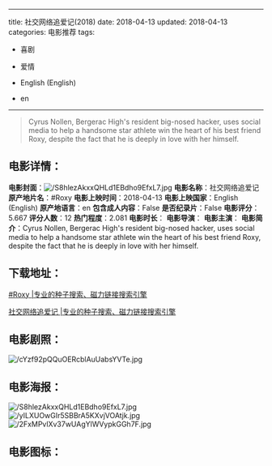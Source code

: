 
---
title: 社交网络追爱记(2018)
date: 2018-04-13
updated: 2018-04-13
categories: 电影推荐
tags:
- 喜剧
- 爱情

- English (English)
- en
---


> Cyrus Nollen, Bergerac High's resident big-nosed hacker, uses social media to help a handsome star athlete win the heart of his best friend Roxy, despite the fact that he is deeply in love with her himself.

## **电影详情**：

**电影封面**：<img src="https://image.tmdb.org/t/p/w200/S8hlezAkxxQHLd1EBdho9EfxL7.jpg" alt="/S8hlezAkxxQHLd1EBdho9EfxL7.jpg" title="/S8hlezAkxxQHLd1EBdho9EfxL7.jpg">
**电影名称**：社交网络追爱记
**原产地片名**：#Roxy
**电影上映时间**：2018-04-13
**电影上映国家**：English (English)
**原产地语言**：en
**包含成人内容**：False
**是否纪录片**：False
**电影评分**：5.667
**评分人数**：12
**热门程度**：2.081
**电影时长**：
**电影导演**：
**电影主演**：
**电影简介**：Cyrus Nollen, Bergerac High's resident big-nosed hacker, uses social media to help a handsome star athlete win the heart of his best friend Roxy, despite the fact that he is deeply in love with her himself.

## **下载地址**：
[#Roxy |专业的种子搜索、磁力链接搜索引擎](https://movie.amd794.com:2083/?search=%23Roxy&ordering=&mode=match_phrase&page_size=10&page=1)

[社交网络追爱记 |专业的种子搜索、磁力链接搜索引擎](https://movie.amd794.com:2083/?search=%E7%A4%BE%E4%BA%A4%E7%BD%91%E7%BB%9C%E8%BF%BD%E7%88%B1%E8%AE%B0&ordering=&mode=match_phrase&page_size=10&page=1)
 

## **电影剧照**：
<img src="https://image.tmdb.org/t/p/original/cYzf92pQQuOERcblAuUabsYVTe.jpg" alt="/cYzf92pQQuOERcblAuUabsYVTe.jpg" title="/cYzf92pQQuOERcblAuUabsYVTe.jpg">

## **电影海报**：
<img src="https://image.tmdb.org/t/p/original/S8hlezAkxxQHLd1EBdho9EfxL7.jpg" alt="/S8hlezAkxxQHLd1EBdho9EfxL7.jpg" title="/S8hlezAkxxQHLd1EBdho9EfxL7.jpg"><img src="https://image.tmdb.org/t/p/original/yILXUOwGIr5SBBrA5KXvjVOAtjk.jpg" alt="/yILXUOwGIr5SBBrA5KXvjVOAtjk.jpg" title="/yILXUOwGIr5SBBrA5KXvjVOAtjk.jpg"><img src="https://image.tmdb.org/t/p/original/2FxMPvlXv37wUAgYlWVypkGGh7F.jpg" alt="/2FxMPvlXv37wUAgYlWVypkGGh7F.jpg" title="/2FxMPvlXv37wUAgYlWVypkGGh7F.jpg">

## **电影图标**：

